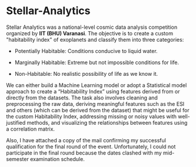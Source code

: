 # Stellar-Analytics
Stellar Analytics was a national-level cosmic data analysis competition organized by ****IIT (BHU) Varanasi****.
The objective is to create a custom "habitability index" of exoplanets and classify them into three categories:

- Potentially Habitable: Conditions conducive to liquid water.
* Marginally Habitable: Extreme but not impossible conditions for life.
+ Non-Habitable: No realistic possibility of life as we know it.

We  can either build a Machine Learning model or adopt a Statistical model approach to create a “Habitability Index” using features derived from or directly from the datasets.
The task also involves cleaning and preprocessing the raw data, deriving meaningful features such as the ESI and others (which can be derived from the dataset) that might be useful for the custom Habitability Index, addressing missing or noisy values with well-justified methods, and visualizing the relationships between features using a correlation matrix.

Also, I have attached a copy of the mail confirming my successful qualification for the final round of the event. Unfortunately, I could not participate in the final round because the dates clashed with my mid-semester examination schedule.
